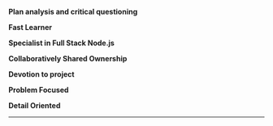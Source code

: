 **Plan analysis and critical questioning**

**Fast Learner**

**Specialist in Full Stack Node.js**

**Collaboratively Shared Ownership**

**Devotion to project**

**Problem Focused**

**Detail Oriented**





****



